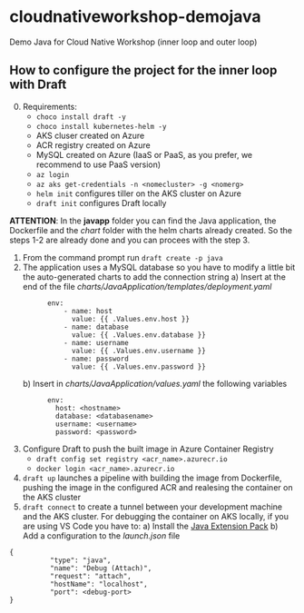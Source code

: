 # cloudnativeworkshop-demojava
Demo Java for Cloud Native Workshop (inner loop and outer loop)

## How to configure the project for the inner loop with Draft
0) Requirements:
    - `choco install draft -y`
    - `choco install kubernetes-helm -y`
    - AKS cluser created on Azure 
    - ACR registry created on Azure
    - MySQL created on Azure (IaaS or PaaS, as you prefer, we recommend to use PaaS version)
    - `az login`
    - `az aks get-credentials -n <nomecluster> -g <nomerg>`
    - `helm init` configures tiller on the AKS cluster on Azure
    - `draft init` configures Draft locally
    
**ATTENTION**: In the **javapp** folder you can find the Java application, the Dockerfile and the *chart* folder with the helm charts already created. So the steps 1-2 are already done and you can procees with the step 3.

1) From the command prompt run `draft create -p java` 
2) The application uses a MySQL database so you have to modify a little bit the auto-generated charts to add the connection string
  a) Insert at the end of the file *charts/JavaApplication/templates/deployment.yaml*
    ```
          env:
              - name: host
                value: {{ .Values.env.host }}
              - name: database
                value: {{ .Values.env.database }}
              - name: username
                value: {{ .Values.env.username }}
              - name: password
                value: {{ .Values.env.password }}
    ```
    b) Insert in *charts/JavaApplication/values.yaml* the following variables
    ```
          env:
            host: <hostname>
            database: <databasename>
            username: <username>
            password: <password>
    ```
3) Configure Draft to push the built image in Azure Container Registry
    - `draft config set registry <acr_name>.azurecr.io` 
    - `docker login <acr_name>.azurecr.io` 
4) `draft up` launches a pipeline with building the image from Dockerfile, pushing the image in the configured ACR and realesing the container on the AKS cluster
13) `draft connect` to create a tunnel between your development machine and the AKS cluster. For debugging the container on AKS locally, if you are using VS Code you have to:
  a) Install the [Java Extension Pack](https://marketplace.visualstudio.com/items?itemName=vscjava.vscode-java-pack)
  b) Add a configuration to the *launch.json* file
  ```
  {
            "type": "java",
            "name": "Debug (Attach)",
            "request": "attach",
            "hostName": "localhost",
            "port": <debug-port>
  }
  ```
